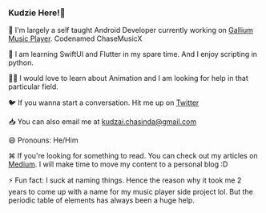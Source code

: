 ### Kudzie Here!👋

📝 I'm largely a self taught Android Developer currently working on [Gallium Music Player](https://github.com/KudzieChase/ChaseMusicX). Codenamed ChaseMusicX 

📖 I am learning SwiftUI and Flutter in my spare time. And I enjoy scripting in python.

✍🏾 I would love to learn about Animation and I am looking for help in that particular field.

🐦 If you wanna start a conversation. Hit me up on [Twitter](https://twitter.com/KudzieChase)

📥 You can also email me at kudzai.chasinda@gmail.com

😄 Pronouns: He/Him

⌘ If you're looking for something to read. You can check out my articles on [Medium](https://kudzie.medium.com/). I will make time to move my content to a personal blog :D
 
⚡️ Fun fact: I suck at naming things. Hence the reason why it took me 2 years to come up with a name for my music player side project lol. But the periodic table of elements has always been a huge help.
